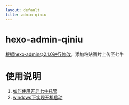 ```yaml
---
layout: default
title: admin-qiniu
---
```


# hexo-admin-qiniu
根据hexo-admin@2.1.0进行修改，添加粘贴图片上传至七牛

# 使用说明

1. [如何使用开启七牛托管](https://xbotao.github.io/hexo-admin-qiniu/useQiniu)
2. [windows下实现开机启动](https://xbotao.github.io/hexo-admin-qiniu/autoStart)
